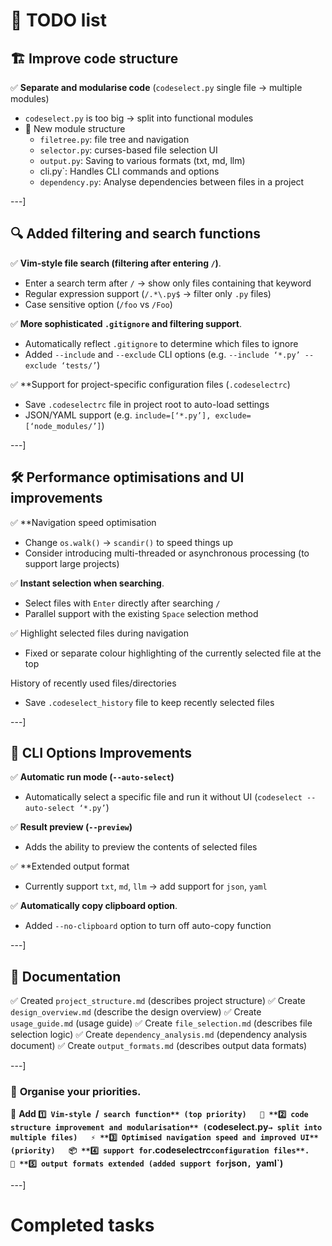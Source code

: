 # 📌 TODO list

## 🏗 Improve code structure
✅ **Separate and modularise code** (`codeselect.py` single file → multiple modules)
- `codeselect.py` is too big → split into functional modules
- 📂 New module structure
  - `filetree.py`: file tree and navigation
  - `selector.py`: curses-based file selection UI
  - `output.py`: Saving to various formats (txt, md, llm)
  - cli.py`: Handles CLI commands and options
  - `dependency.py`: Analyse dependencies between files in a project

---]

## 🔍 Added filtering and search functions
✅ **Vim-style file search (filtering after entering `/`)**.
- Enter a search term after `/` → show only files containing that keyword
- Regular expression support (`/.*\.py$` → filter only `.py` files)
- Case sensitive option (`/foo` vs `/Foo`)

✅ **More sophisticated `.gitignore` and filtering support**.
- Automatically reflect `.gitignore` to determine which files to ignore
- Added `--include` and `--exclude` CLI options (e.g. `--include ‘*.py’ --exclude ‘tests/’`)

✅ **Support for project-specific configuration files (`.codeselectrc`)
- Save `.codeselectrc` file in project root to auto-load settings
- JSON/YAML support (e.g. `include=[‘*.py’], exclude=[‘node_modules/’]`)

---]

## 🛠 Performance optimisations and UI improvements
✅ **Navigation speed optimisation
- Change `os.walk()` → `scandir()` to speed things up
- Consider introducing multi-threaded or asynchronous processing (to support large projects)

✅ **Instant selection when searching**.
- Select files with `Enter` directly after searching `/`
- Parallel support with the existing `Space` selection method

✅ Highlight selected files during navigation
- Fixed or separate colour highlighting of the currently selected file at the top

History of recently used files/directories
- Save `.codeselect_history` file to keep recently selected files

---]

## 🚀 CLI Options Improvements
✅ **Automatic run mode (`--auto-select`)**
- Automatically select a specific file and run it without UI (`codeselect --auto-select ‘*.py’`)

✅ **Result preview (`--preview`)**
- Adds the ability to preview the contents of selected files

✅ **Extended output format
- Currently support `txt`, `md`, `llm` → add support for `json`, `yaml`

✅ **Automatically copy clipboard option**.
- Added `--no-clipboard` option to turn off auto-copy function

---]

## 📄 Documentation
✅ Created `project_structure.md` (describes project structure)
✅ Create `design_overview.md` (describe the design overview)
✅ Create `usage_guide.md` (usage guide)
✅ Create `file_selection.md` (describes file selection logic)
✅ Create `dependency_analysis.md` (dependency analysis document)
✅ Create `output_formats.md` (describes output data formats)

---]

### 🏁 **Organise your priorities**.
🚀 **Add `1️⃣ Vim-style `/` search function** (top priority)  
📌 **2️⃣ code structure improvement and modularisation** (`codeselect.py` → split into multiple files)  
⚡ **3️⃣ Optimised navigation speed and improved UI** (priority)  
📦 **4️⃣ support for `.codeselectrc` configuration files**.  
📜 **5️⃣ output formats extended (added support for `json`, `yaml`)**  


---]

# Completed tasks
